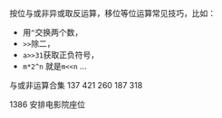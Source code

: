 按位与或非异或取反运算，移位等位运算常见技巧，比如：
- 用`^`交换两个数，
- `>>`除二，
- `a>>31`获取正负符号，
- `m*2^n` 就是`m<<n`
...

与或非运算合集
137
421
260
187
318

1386 安排电影院座位